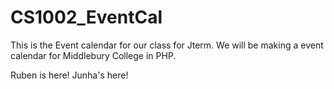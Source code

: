 CS1002_EventCal
===============

This is the Event calendar for our class for Jterm. We will be making a event calendar for Middlebury College in PHP. 


Ruben is here!
Junha's here!
